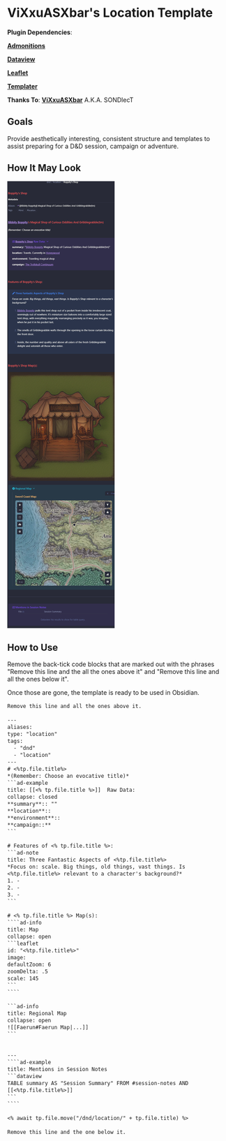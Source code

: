 # ViXxuASXbar's Location Template

**Plugin Dependencies**: 

[**Admonitions**](https://github.com/valentine195/obsidian-admonition)

[**Dataview**](https://github.com/blacksmithgu/obsidian-dataview)

[**Leaflet**](https://github.com/valentine195/obsidian-leaflet-plugin)

[**Templater**](https://github.com/SilentVoid13/Templater)

**Thanks To**: [**ViXxuASXbar**](https://github.com/SONDLecT/obsidian-dm-templates) A.K.A. SONDlecT


## Goals
Provide aesthetically interesting, consistent structure and templates to assist preparing for a D&D session, campaign or adventure.


## How It May Look

![](_attachments/SONDLecT_Location.png)


## How to Use
Remove the back-tick code blocks that are marked out with the phrases "Remove this line and the all the ones above it" and "Remove this line and all the ones below it". 

Once those are gone, the template is ready to be used in Obsidian. 


``````
Remove this line and all the ones above it.

---
aliases:
type: "location"
tags:
  - "dnd"
  - "location"
---
# <%tp.file.title%>
*(Remember: Choose an evocative title)*
```ad-example
title: [[<% tp.file.title %>]]  Raw Data:
collapse: closed
**summary**:: ""
**location**:: 
**environment**:: 
**campaign::** 
```

# Features of <% tp.file.title %>:
```ad-note
title: Three Fantastic Aspects of <%tp.file.title%>
*Focus on: scale. Big things, old things, vast things. Is <%tp.file.title%> relevant to a character's background?*
1. -
2. -
3. -
```

# <% tp.file.title %> Map(s):
````ad-info
title: Map
collapse: open
```leaflet
id: "<%tp.file.title%>" 
image:   
defaultZoom: 6 
zoomDelta: .5 
scale: 145
```
````

```ad-info
title: Regional Map
collapse: open
![[Faerun#Faerun Map|...]]
```


---
````ad-example
title: Mentions in Session Notes
```dataview
TABLE summary AS "Session Summary" FROM #session-notes AND [[<%tp.file.title%>]]
```
````

<% await tp.file.move("/dnd/location/" + tp.file.title) %>

Remove this line and the one below it.
``````